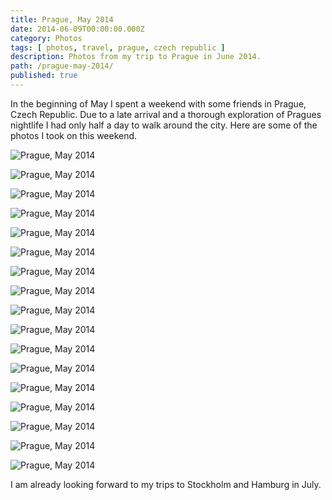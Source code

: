 ```yaml
---
title: Prague, May 2014
date: 2014-06-09T00:00:00.000Z
category: Photos
tags: [ photos, travel, prague, czech republic ]
description: Photos from my trip to Prague in June 2014.
path: /prague-may-2014/
published: true
---
```


In the beginning of May I spent a weekend with some friends in Prague, Czech Republic. Due to a late arrival and a thorough exploration of Pragues nightlife I had only half a day to walk around the city. Here are some of the photos I took on this weekend.

![Prague, May 2014](IMG_6523.jpg)

![Prague, May 2014](IMG_6436.jpg)

![Prague, May 2014](IMG_6443.jpg)

![Prague, May 2014](IMG_6461.jpg)

![Prague, May 2014](IMG_6459.jpg)

![Prague, May 2014](IMG_6474.jpg)

![Prague, May 2014](IMG_6468.jpg)

![Prague, May 2014](IMG_6487.jpg)

![Prague, May 2014](IMG_6480.jpg)

![Prague, May 2014](IMG_6489.jpg)

![Prague, May 2014](IMG_6520.jpg)

![Prague, May 2014](IMG_6502.jpg)

![Prague, May 2014](IMG_6490.jpg)

![Prague, May 2014](IMG_6584.jpg)

![Prague, May 2014](IMG_6588.jpg)

![Prague, May 2014](IMG_6611.jpg)

![Prague, May 2014](IMG_6607.jpg)

I am already looking forward to my trips to Stockholm and Hamburg in July.

